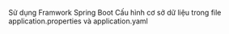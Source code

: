 Sử dụng Framwork Spring Boot
Cấu hình cơ sở dữ liệu trong file application.properties và application.yaml
